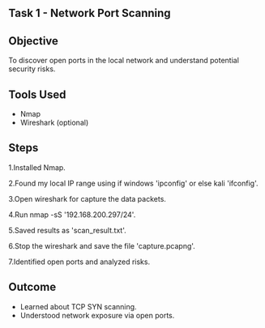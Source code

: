 ## Task 1 - Network Port Scanning

## Objective

To discover open ports in the local network and understand potential security risks.

## Tools Used

 * Nmap
 * Wireshark (optional)

## Steps

1.Installed Nmap.

2.Found my local IP range using if windows 'ipconfig' or else kali 'ifconfig'.

3.Open wireshark for capture the data packets.

4.Run nmap -sS '192.168.200.297/24'.

5.Saved results as 'scan_result.txt'.

6.Stop the wireshark and save the file 'capture.pcapng'.

7.Identified open ports and analyzed risks.

## Outcome

* Learned about TCP SYN scanning.
* Understood network exposure via open ports.
  
